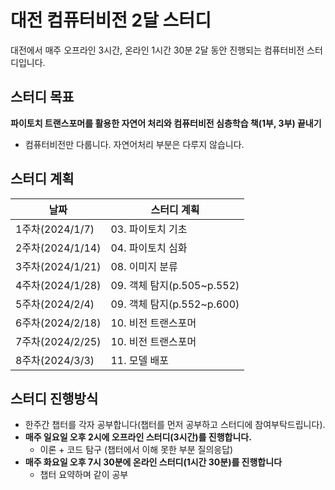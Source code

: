 # 대전 컴퓨터비전 2달 스터디
대전에서 매주 오프라인 3시간, 온라인 1시간 30분 2달 동안 진행되는 컴퓨터비전 스터디입니다.

      
## 스터디 목표
**파이토치 트랜스포머를 활용한 자연어 처리와 컴퓨터비전 심층학습 책(1부, 3부) 끝내기**
- 컴퓨터비전만 다룹니다. 자연어처리 부분은 다루지 않습니다.

       
## 스터디 계획
| 날짜 | 스터디 계획 |
| --- | --- |
| 1주차(2024/1/7)  | 03. 파이토치 기초 |
| 2주차(2024/1/14) | 04. 파이토치 심화 |
| 3주차(2024/1/21) | 08. 이미지 분류 |
| 4주차(2024/1/28) | 09. 객체 탐지(p.505~p.552) |
| 5주차(2024/2/4) | 09. 객체 탐지(p.552~p.600) |
| 6주차(2024/2/18) | 10. 비전 트랜스포머 |
| 7주차(2024/2/25) | 10. 비전 트랜스포머 |
| 8주차(2024/3/3) | 11. 모델 배포 |

       
## 스터디 진행방식
- 한주간 챕터를 각자 공부합니다(챕터를 먼저 공부하고 스터디에 참여부탁드립니다).
- **매주 일요일 오후 2시에 오프라인 스터디(3시간)를 진행합니다.**
    - 이론 + 코드 탐구 (챕터에서 이해 못한 부분 질의응답)
- **매주 화요일 오후 7시 30분에 온라인 스터디(1시간 30분)를 진행합니다**
    - 챕터 요약하며 같이 공부
